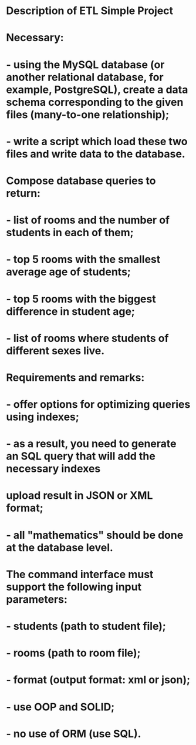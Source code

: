 # Description of ETL Simple Project
# Necessary:
# - using the MySQL database (or another relational database, for example, PostgreSQL), create a data schema corresponding to the given files (many-to-one relationship);
# - write a script  which load these two files and write data to the database.
# Compose database queries to return:
# - list of rooms and the number of students in each of them;
# - top 5 rooms with the smallest average age of students;
# - top 5 rooms with the biggest difference in student age;
# - list of rooms where students of different sexes live.
# Requirements and remarks:
# - offer options for optimizing queries using indexes;
# - as a result, you need to generate an SQL query that will add the necessary indexes
# upload result in JSON or XML format;
# - all "mathematics" should be done at the database level.
# The command interface must support the following input parameters:
# - students (path to student file);
# - rooms (path to room file);
# - format (output format: xml or json);
# - use OOP and SOLID;
# - no use of ORM (use SQL).
